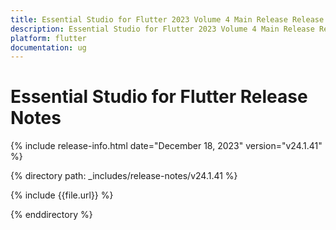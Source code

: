 ```yaml
---
title: Essential Studio for Flutter 2023 Volume 4 Main Release Release Notes  
description: Essential Studio for Flutter 2023 Volume 4 Main Release Release Notes  
platform: flutter
documentation: ug
---
```


# Essential Studio for Flutter  Release Notes  

{% include release-info.html date="December 18, 2023"  version="v24.1.41" %} 

{% directory path: _includes/release-notes/v24.1.41 %}

{% include {{file.url}} %}

{% enddirectory %}